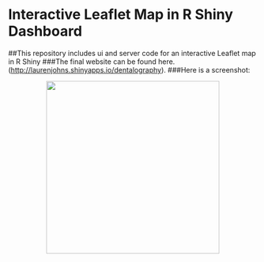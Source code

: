 # Interactive Leaflet Map in R Shiny Dashboard
##This repository includes ui and server code for an interactive Leaflet map in R Shiny
###The final website can be found here. (http://laurenjohns.shinyapps.io/dentalography).
###Here is a screenshot: 
<p align="center">
  <img src="/home/lauren/Dropbox/Data Science/website.png" width="350"/>
</p>
